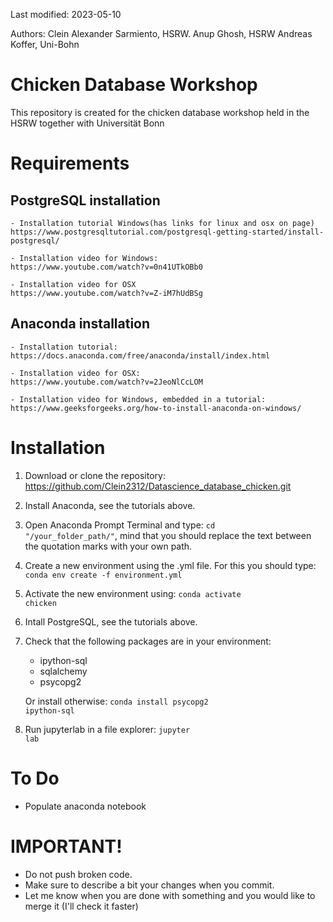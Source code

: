 Last modified: 2023-05-10

Authors:    Clein Alexander Sarmiento, HSRW.
            Anup Ghosh, HSRW
            Andreas Koffer, Uni-Bohn

# Chicken Database Workshop
This repository is created for the chicken database workshop held in the HSRW together with Universität Bonn 

# Requirements
## PostgreSQL installation
    - Installation tutorial Windows(has links for linux and osx on page)
    https://www.postgresqltutorial.com/postgresql-getting-started/install-postgresql/

    - Installation video for Windows:
    https://www.youtube.com/watch?v=0n41UTkOBb0

    - Installation video for OSX
    https://www.youtube.com/watch?v=Z-iM7hUdBSg
## Anaconda installation
    - Installation tutorial:
    https://docs.anaconda.com/free/anaconda/install/index.html

    - Installation video for OSX:
    https://www.youtube.com/watch?v=2JeoNlCcLOM

    - Installation video for Windows, embedded in a tutorial:
    https://www.geeksforgeeks.org/how-to-install-anaconda-on-windows/

# Installation
1. Download or clone the repository: https://github.com/Clein2312/Datascience_database_chicken.git
2. Install Anaconda, see the tutorials above.
3. Open Anaconda Prompt Terminal and type: <code>cd "/your_folder_path/"</code>, mind that you should replace the text between the quotation marks with your own path.
4. Create a new environment using the .yml file. For this you should type:  
    <code>conda env create -f environment.yml</code>
5. Activate the new environment using: 
    <code>conda activate chicken</code>
6. Intall PostgreSQL, see the tutorials above.
7. Check that the following packages are in your environment:
    - ipython-sql
    - sqlalchemy
    - psycopg2
    
    Or install otherwise:
    <code>conda install psycopg2 ipython-sql</code>
10. Run jupyterlab in a file explorer:
    <code>jupyter lab</code>
    



# To Do

- Populate anaconda notebook

# IMPORTANT!

- Do not push broken code.
- Make sure to describe a bit your changes when you commit.
- Let me know when you are done with something and you would like to merge it (I'll check it faster)
